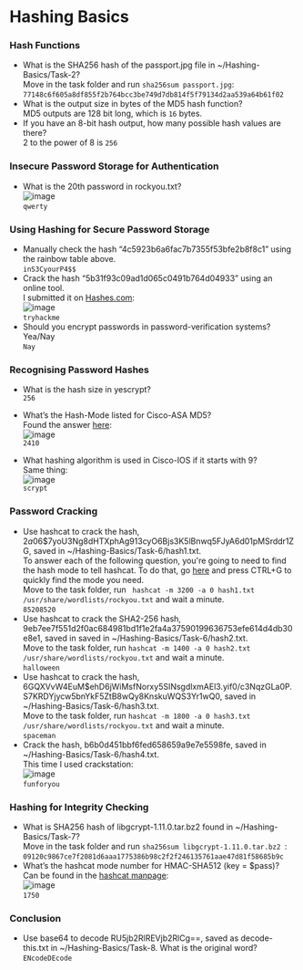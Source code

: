 # Hashing Basics

### Hash Functions
- What is the SHA256 hash of the passport.jpg file in ~/Hashing-Basics/Task-2?<br />
Move in the task folder and run `sha256sum passport.jpg`: `77148c6f605a8df855f2b764bcc3be749d7db814f5f79134d2aa539a64b61f02`
- What is the output size in bytes of the MD5 hash function?<br />
MD5 outputs are 128 bit long, which is `16` bytes.
- If you have an 8-bit hash output, how many possible hash values are there?<br />
2 to the power of 8 is `256`

### Insecure Password Storage for Authentication
- What is the 20th password in rockyou.txt?<br />
![image](https://github.com/user-attachments/assets/be7bce3f-0e62-43ef-8f97-42fb67bc0345)<br />
`qwerty`

### Using Hashing for Secure Password Storage
- Manually check the hash “4c5923b6a6fac7b7355f53bfe2b8f8c1” using the rainbow table above.<br /> `inS3CyourP4$$`
- Crack the hash “5b31f93c09ad1d065c0491b764d04933” using an online tool.<br />
I submitted it on [Hashes.com](https://hashes.com/en/decrypt/hash): <br />
![image](https://github.com/user-attachments/assets/422622f7-6453-40ea-a7d1-78ef28162d9d)<br />
`tryhackme`
- Should you encrypt passwords in password-verification systems? Yea/Nay <br /> `Nay`

### Recognising Password Hashes
- What is the hash size in yescrypt?<br /> `256`
- What’s the Hash-Mode listed for Cisco-ASA MD5?<br />
Found the answer [here](https://hashcat.net/wiki/doku.php?id=example_hashes): <br />
![image](https://github.com/user-attachments/assets/c2bcfd55-193c-4806-8498-3c34fecb7644)<br />
`2410`

- What hashing algorithm is used in Cisco-IOS if it starts with $9$?<br />
Same thing:<br />
![image](https://github.com/user-attachments/assets/6466876f-f6d5-4790-9833-cf4e2b553252)<br />
`scrypt`

### Password Cracking
- Use hashcat to crack the hash, $2a$06$7yoU3Ng8dHTXphAg913cyO6Bjs3K5lBnwq5FJyA6d01pMSrddr1ZG, saved in ~/Hashing-Basics/Task-6/hash1.txt.<br />
To answer each of the following question, you're going to need to find the hash mode to tell hashcat. To do that, go [here](https://hashcat.net/wiki/doku.php?id=example_hashes) and press CTRL+G to quickly find the mode you need. <br />
Move to the task folder, run ` hashcat -m 3200 -a 0 hash1.txt /usr/share/wordlists/rockyou.txt` and wait a minute. <br />
`85208520`
- Use hashcat to crack the SHA2-256 hash, 9eb7ee7f551d2f0ac684981bd1f1e2fa4a37590199636753efe614d4db30e8e1, saved in saved in ~/Hashing-Basics/Task-6/hash2.txt.<br />
Move to the task folder, run `hashcat -m 1400 -a 0 hash2.txt /usr/share/wordlists/rockyou.txt` and wait a minute. <br />
`halloween`
- Use hashcat to crack the hash, $6$GQXVvW4EuM$ehD6jWiMsfNorxy5SINsgdlxmAEl3.yif0/c3NqzGLa0P.S7KRDYjycw5bnYkF5ZtB8wQy8KnskuWQS3Yr1wQ0, saved in ~/Hashing-Basics/Task-6/hash3.txt.<br />
Move to the task folder, run `hashcat -m 1800 -a 0 hash3.txt /usr/share/wordlists/rockyou.txt` and wait a minute.<br />
`spaceman`
- Crack the hash, b6b0d451bbf6fed658659a9e7e5598fe, saved in ~/Hashing-Basics/Task-6/hash4.txt.<br />
This time I used crackstation: <br />
![image](https://github.com/user-attachments/assets/1b163d1a-1f5e-466a-abbf-66fc5a785f88)<br />
`funforyou`

### Hashing for Integrity Checking
- What is SHA256 hash of libgcrypt-1.11.0.tar.bz2 found in ~/Hashing-Basics/Task-7?<br />
Move in the task folder and run `sha256sum libgcrypt-1.11.0.tar.bz2 `:<br />
`09120c9867ce7f2081d6aaa1775386b98c2f2f246135761aae47d81f58685b9c`
- What’s the hashcat mode number for HMAC-SHA512 (key = $pass)?<br />
Can be found in the [hashcat manpage](https://hashcat.net/wiki/doku.php?id=example_hashes): <br />
![image](https://github.com/user-attachments/assets/257d6b6c-7a14-4c4e-913d-c05bcc5773f8)<br />
`1750`

### Conclusion
- Use base64 to decode RU5jb2RlREVjb2RlCg==, saved as decode-this.txt in ~/Hashing-Basics/Task-8. What is the original word?<br /> `ENcodeDEcode`
